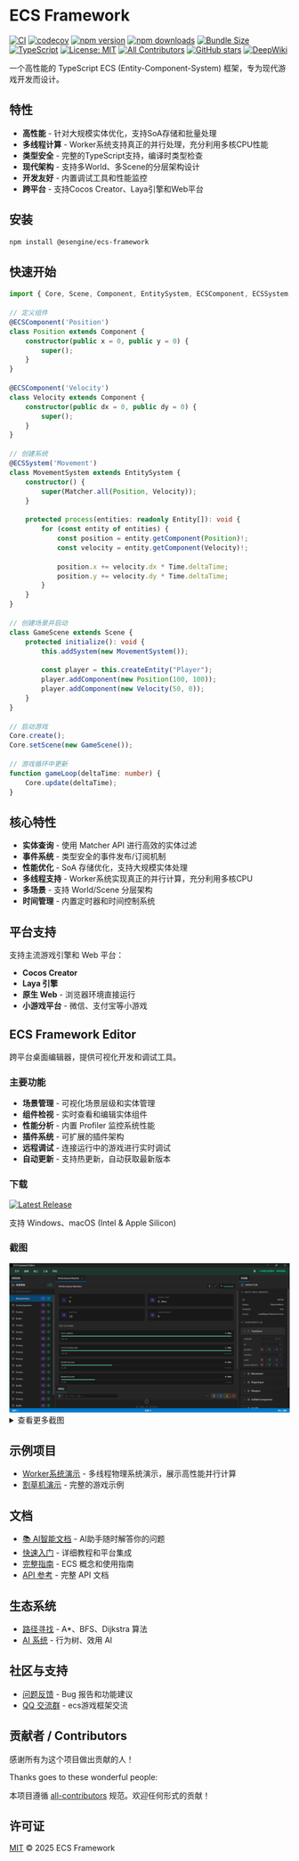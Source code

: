 # ECS Framework

[![CI](https://github.com/esengine/ecs-framework/workflows/CI/badge.svg)](https://github.com/esengine/ecs-framework/actions)
[![codecov](https://codecov.io/gh/esengine/ecs-framework/graph/badge.svg)](https://codecov.io/gh/esengine/ecs-framework)
[![npm version](https://badge.fury.io/js/%40esengine%2Fecs-framework.svg)](https://badge.fury.io/js/%40esengine%2Fecs-framework)
[![npm downloads](https://img.shields.io/npm/dm/@esengine/ecs-framework.svg)](https://www.npmjs.com/package/@esengine/ecs-framework)
[![Bundle Size](https://img.shields.io/bundlephobia/minzip/@esengine/ecs-framework)](https://bundlephobia.com/package/@esengine/ecs-framework)
[![TypeScript](https://img.shields.io/badge/TypeScript-5.0+-3178C6?style=flat&logo=typescript&logoColor=white)](https://www.typescriptlang.org/)
[![License: MIT](https://img.shields.io/badge/License-MIT-yellow.svg)](https://opensource.org/licenses/MIT)
[![All Contributors](https://img.shields.io/badge/all_contributors-0-orange.svg?style=flat-square)](#contributors)
[![GitHub stars](https://img.shields.io/github/stars/esengine/ecs-framework?style=social)](https://github.com/esengine/ecs-framework/stargazers)
[![DeepWiki](https://img.shields.io/badge/_AI_文档-DeepWiki-6366f1?style=flat&logo=gitbook&logoColor=white)](https://deepwiki.com/esengine/ecs-framework)

一个高性能的 TypeScript ECS (Entity-Component-System) 框架，专为现代游戏开发而设计。

## 特性

- **高性能** - 针对大规模实体优化，支持SoA存储和批量处理
- **多线程计算** - Worker系统支持真正的并行处理，充分利用多核CPU性能
- **类型安全** - 完整的TypeScript支持，编译时类型检查
- **现代架构** - 支持多World、多Scene的分层架构设计
- **开发友好** - 内置调试工具和性能监控
- **跨平台** - 支持Cocos Creator、Laya引擎和Web平台

## 安装

```bash
npm install @esengine/ecs-framework
```

## 快速开始

```typescript
import { Core, Scene, Component, EntitySystem, ECSComponent, ECSSystem, Matcher, Time } from '@esengine/ecs-framework';

// 定义组件
@ECSComponent('Position')
class Position extends Component {
    constructor(public x = 0, public y = 0) {
        super();
    }
}

@ECSComponent('Velocity')
class Velocity extends Component {
    constructor(public dx = 0, public dy = 0) {
        super();
    }
}

// 创建系统
@ECSSystem('Movement')
class MovementSystem extends EntitySystem {
    constructor() {
        super(Matcher.all(Position, Velocity));
    }

    protected process(entities: readonly Entity[]): void {
        for (const entity of entities) {
            const position = entity.getComponent(Position)!;
            const velocity = entity.getComponent(Velocity)!;

            position.x += velocity.dx * Time.deltaTime;
            position.y += velocity.dy * Time.deltaTime;
        }
    }
}

// 创建场景并启动
class GameScene extends Scene {
    protected initialize(): void {
        this.addSystem(new MovementSystem());

        const player = this.createEntity("Player");
        player.addComponent(new Position(100, 100));
        player.addComponent(new Velocity(50, 0));
    }
}

// 启动游戏
Core.create();
Core.setScene(new GameScene());

// 游戏循环中更新
function gameLoop(deltaTime: number) {
    Core.update(deltaTime);
}
```

## 核心特性

- **实体查询** - 使用 Matcher API 进行高效的实体过滤
- **事件系统** - 类型安全的事件发布/订阅机制
- **性能优化** - SoA 存储优化，支持大规模实体处理
- **多线程支持** - Worker系统实现真正的并行计算，充分利用多核CPU
- **多场景** - 支持 World/Scene 分层架构
- **时间管理** - 内置定时器和时间控制系统

## 平台支持

支持主流游戏引擎和 Web 平台：

- **Cocos Creator**
- **Laya 引擎**
- **原生 Web** - 浏览器环境直接运行
- **小游戏平台** - 微信、支付宝等小游戏

## ECS Framework Editor

跨平台桌面编辑器，提供可视化开发和调试工具。

### 主要功能

- **场景管理** - 可视化场景层级和实体管理
- **组件检视** - 实时查看和编辑实体组件
- **性能分析** - 内置 Profiler 监控系统性能
- **插件系统** - 可扩展的插件架构
- **远程调试** - 连接运行中的游戏进行实时调试
- **自动更新** - 支持热更新，自动获取最新版本

### 下载

[![Latest Release](https://img.shields.io/github/v/release/esengine/ecs-framework?label=下载最新版本&style=for-the-badge)](https://github.com/esengine/ecs-framework/releases/latest)

支持 Windows、macOS (Intel & Apple Silicon)

### 截图

<img src="screenshots/main_screetshot.png" alt="ECS Framework Editor" width="800">

<details>
<summary>查看更多截图</summary>

**性能分析器**
<img src="screenshots/performance_profiler.png" alt="Performance Profiler" width="600">

**插件管理**
<img src="screenshots/plugin_manager.png" alt="Plugin Manager" width="600">

**设置界面**
<img src="screenshots/settings.png" alt="Settings" width="600">

</details>

## 示例项目

- [Worker系统演示](https://esengine.github.io/ecs-framework/demos/worker-system/) - 多线程物理系统演示，展示高性能并行计算
- [割草机演示](https://github.com/esengine/lawn-mower-demo) - 完整的游戏示例

## 文档

- [📚 AI智能文档](https://deepwiki.com/esengine/ecs-framework) - AI助手随时解答你的问题
- [快速入门](https://esengine.github.io/ecs-framework/guide/getting-started.html) - 详细教程和平台集成
- [完整指南](https://esengine.github.io/ecs-framework/guide/) - ECS 概念和使用指南
- [API 参考](https://esengine.github.io/ecs-framework/api/) - 完整 API 文档

## 生态系统

- [路径寻找](https://github.com/esengine/ecs-astar) - A*、BFS、Dijkstra 算法
- [AI 系统](https://github.com/esengine/BehaviourTree-ai) - 行为树、效用 AI

## 社区与支持

- [问题反馈](https://github.com/esengine/ecs-framework/issues) - Bug 报告和功能建议
- [QQ 交流群](https://jq.qq.com/?_wv=1027&k=29w1Nud6) - ecs游戏框架交流

## 贡献者 / Contributors

感谢所有为这个项目做出贡献的人！

Thanks goes to these wonderful people:

<!-- ALL-CONTRIBUTORS-LIST:START - Do not remove or modify this section -->
<!-- prettier-ignore-start -->
<!-- markdownlint-disable -->
<!-- markdownlint-restore -->
<!-- prettier-ignore-end -->
<!-- ALL-CONTRIBUTORS-LIST:END -->

本项目遵循 [all-contributors](https://github.com/all-contributors/all-contributors) 规范。欢迎任何形式的贡献！

## 许可证

[MIT](LICENSE) © 2025 ECS Framework
